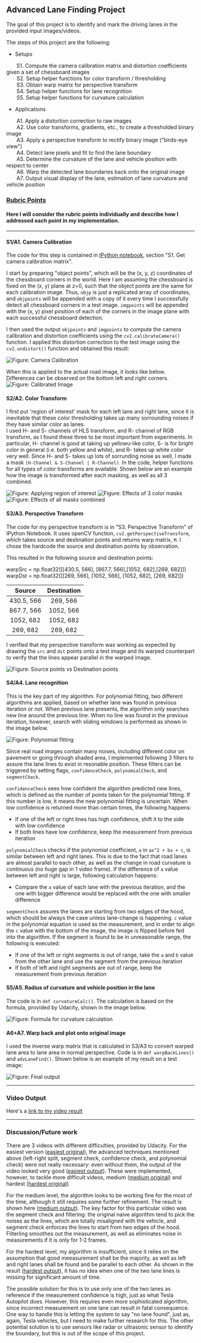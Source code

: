 ## Advanced Lane Finding Project

The goal of this project is to identify and mark the driving lanes in the provided input images/videos.  

The steps of this project are the following:

* Setups

&nbsp;&nbsp;&nbsp;&nbsp;&nbsp;&nbsp; S1.  Compute the camera calibration matrix and distortion coefficients given a set of chessboard images  
&nbsp;&nbsp;&nbsp;&nbsp;&nbsp;&nbsp; S2.  Setup helper functions for color transform / thresholding  
&nbsp;&nbsp;&nbsp;&nbsp;&nbsp;&nbsp; S3.  Obtain warp matrix for perspective transform  
&nbsp;&nbsp;&nbsp;&nbsp;&nbsp;&nbsp; S4.  Setup helper functions for lane recognition  
&nbsp;&nbsp;&nbsp;&nbsp;&nbsp;&nbsp; S5.  Setup helper functions for curvature calculation  

* Applications  

&nbsp;&nbsp;&nbsp;&nbsp;&nbsp;&nbsp; A1. Apply a distortion correction to raw images  
&nbsp;&nbsp;&nbsp;&nbsp;&nbsp;&nbsp; A2. Use color transforms, gradients, etc., to create a thresholded binary image  
&nbsp;&nbsp;&nbsp;&nbsp;&nbsp;&nbsp; A3. Apply a perspective transform to rectify binary image ("birds-eye view")  
&nbsp;&nbsp;&nbsp;&nbsp;&nbsp;&nbsp; A4. Detect lane pixels and fit to find the lane boundary  
&nbsp;&nbsp;&nbsp;&nbsp;&nbsp;&nbsp; A5. Determine the curvature of the lane and vehicle position with respect to center  
&nbsp;&nbsp;&nbsp;&nbsp;&nbsp;&nbsp; A6. Warp the detected lane boundaries back onto the original image  
&nbsp;&nbsp;&nbsp;&nbsp;&nbsp;&nbsp; A7. Output visual display of the lane, estimation of lane curvature and vehicle position

[//]: # (Image References)

[image1]: ./examples/undistort_output.png "Undistorted"
[image2]: ./test_images/test1.jpg "Road Transformed"
[image3]: ./examples/binary_combo_example.jpg "Binary Example"
[image4]: ./examples/warped_straight_lines.jpg "Warp Example"
[image5]: ./examples/color_fit_lines.jpg "Fit Visual"
[image6]: ./examples/example_output.jpg "Output"
[video1]: ./project_video.mp4 "Video"

### [Rubric Points](https://review.udacity.com/#!/rubrics/571/view)

#### Here I will consider the rubric points individually and describe how I addressed each point in my implementation.  

---

#### S1/A1. Camera Calibration

The code for this step is contained in [IPython notebook](advLaneFind.ipynb), section "S1. Get camera calibration matrix".

I start by preparing "object points", which will be the (x, y, z) coordinates of the chessboard corners in the world. Here I am assuming the chessboard is fixed on the (x, y) plane at z=0, such that the object points are the same for each calibration image.  Thus, `objp` is just a replicated array of coordinates, and `objpoints` will be appended with a copy of it every time I successfully detect all chessboard corners in a test image.  `imgpoints` will be appended with the (x, y) pixel position of each of the corners in the image plane with each successful chessboard detection.  

I then used the output `objpoints` and `imgpoints` to compute the camera calibration and distortion coefficients using the `cv2.calibrateCamera()` function.  I applied this distortion correction to the test image using the `cv2.undistort()` function and obtained this result: 

![Figure: Camera Calibration](outputs/cameraCalibration.png)

When this is applied to the actual road image, it looks like below. Differences can be observed on the bottom left and right corners.
![Figure: Calibrated Image](outputs/imageUndistort.png)

#### S2/A2. Color Transform

I first put 'region of interest' mask for each left lane and right lane, since it is inevitable that these color thresholding takes up many sorrounding noises if they have similar color as lanes.  
I used H- and S- channels of HLS transform, and R- channel of RGB transform, as I found these three to be most important from experiments. In particular, H- channel is good at taking up yellowu-like color, S- is for bright color in general (i.e. both yellow and white), and R- takes up white color very well. Since H- and S- takes up lots of sorrunding noise as well, I made a mask `(H-Channel & S-Channel | R-Channel)`. In the code, helper functions for all types of color transforms are available. Shown below are an example how the image is transformed after each masking, as well as all 3 combined.

![Figure: Applying region of interest](outputs/regionOfInterest.png)
![Figure: Effects of 3 color masks](outputs/colorTransform.png)
![Figure: Effects of all masks combined](outputs/colorTransformCombined.png)

#### S3/A3. Perspective Transform

The code for my perspective transform is in "S3. Perspective Transform" of IPython Notebook. It uses openCV function, `cv2.getPerspectiveTransform`, which takes source and destination points and returns warp matrix, `M`.  I chose the hardcode the source and destination points by observation.

This resulted in the following source and destination points:

warpSrc = np.float32([[430.5, 566], [867.7, 566],[1052, 682],[269, 682]])
warpDst = np.float32([[269, 566], [1052, 566], [1052, 682], [269, 682]])

| Source        | Destination   | 
|:-------------:|:-------------:| 
| 430.5, 566      | 269, 566        | 
| 867.7, 566      | 1052, 566      |
| 1052, 682     | 1052, 682      |
| 269, 682      | 269, 682        |

I verified that my perspective transform was working as expected by drawing the `src` and `dst` points onto a test image and its warped counterpart to verify that the lines appear parallel in the warped image.

![Figure: Source points vs Destination points](outputs/src_vs_dst.png)

#### S4/A4. Lane recognition

This is the key part of my algorithm. For polynomial fitting, two different algorithms are applied, based on whether lane was found in previous iteration or not. When previous lane presents, the algorithm only searches new line around the previous line. When no line was found in the previous iteration, however, search with sliding windows is performed as shown in the image below.

![Figure: Polynomial fitting](outputs/windowSearch.png)

Since real road images contain many noises, including different color on pavement or going through shaded area, I implemented following 3 filters to assure the lane lines to exist in resonable position. These filters can be triggered by setting flags, `confidenceCheck`, `polynomialCheck`, and `segmentCheck`.

`confidenceCheck` sees how confident the algorithm predicted new lines, which is defined as the number of points taken for the polynomial fitting. If this number is low, it means the new polynomial fitting is uncertain. When low confidence is returned more than certain times, the following happens:
* If one of the left or right lines has high confidence, shift it to the side with low confidence
* If both lines have low confidence, keep the measurement from previous iteration

`polynomialCheck` checks if the polynomial coefficient, `a` in `ax^2 + bx + c`, is similar between left and right lanes. This is due to the fact that road lanes are almost parallel to each other, as well as the change in road curvature is continuous (no huge gap in 1 video frame). If the difference of `a` value between left and right is large, following calculation happens:
* Compare the `a` value of each lane with the previous iteration, and the one with bigger difference would be replaced with the one with smaller difference

`segmentCheck` assures the lanes are starting from two edges of the hood, which should be always the case unless lane-change is happening. `c` value in the polynomial equation is used as the measurement, and in order to align the `c` value with the bottom of the image, the image is flipped before fed into the algorithm. If the segment is found to be in unreasonable range, the following is executed:
* If one of the left or right segments is out of range, take the `a` and `b` value from the other lane and use the segment from the previous iteration
* If both of left and right segments are out of range, keep the measurement from previous iteration

#### S5/A5. Radius of curvature and vehicle position in the lane

The code is in `def curvatureCalc()`. The calculation is based on the formula, provided by Udacity, shown in the image below.

![Figure: Formula for curvature calculation](outputs/radiusOfCurvature.png)

#### A6+A7. Warp back and plot onto original image

I used the inverse warp matrix that is calculated in S3/A3 to convert warped lane area to lane area in normal perspective. Code is in `def warpBackLines()` and `advLaneFind()`. Shown below is an example of my result on a test image:

![Figure: Final output](outputs/laneDetection.png)

---

### Video Output
Here's a [link to my video result](outputs/project_video.mp4)

---

### Discussion/Future work

There are 3 videos with different difficulties, provided by Udacity. For the easiest version ([easiest original](project_video.mp4)), the advanced techniques mentioned above (left-right split, segment check, confidence check, and polynomial check) were not really necessary: even without them, the output of the video looked very good ([easiest output](output_project_video.mp4)). These were implemented, however, to tackle more difficult videos, medium ([medium original](challenge_video.mp4)) and hardest ([hardest original](harder_challenge_video.mp4)).  

For the medium level, the algorithm looks to be working fine for the most of the time, although it still requires some further refinement. The result is shown here ([medium output](outputs/challenge_video.mp4)). The key factor for this particular video was the segment check and filtering: the original naive algorithm tend to pick the noises as the lines, which are totally misaligned with the vehicle, and segment check enforces the lines to start from two edges of the hood. Filterling smoothes out the measurement, as well as eliminates noise in measurements if it is only for 1-2 frames.  

For the hardest level, my algorithm is insufficient, since it relies on the assumption that good meeasurement shall be the majority, as well as left and right lanes shall be found and be parallel to each other. As shown in the result ([hardest output](outputs/harder_challenge_fideo.mp4)), it has no idea when one of the two lane lines is missing for significant amount of time.  

The possible solution for this is to use only one of the two lanes as reference if the measurement confidence is high, just as what Tesla Autopilot does. However, this requires even more sophisticated algorithm, since incorrect measurement on one lane can result in fatal consequence. One way to handle this is letting the system to say "no lane found", just as, again, Tesla vehicles, but I need to make further research for this. The other potential solution is to use sensors like radar or ultrasonic sensor to identify the boundary, but this is out of the scope of this project.
